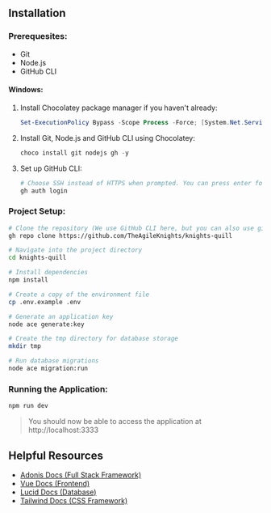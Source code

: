 ## Installation

### Prerequesites:
- Git
- Node.js
- GitHub CLI

#### Windows:
1. Install Chocolatey package manager if you haven't already:
    ```powershell
    Set-ExecutionPolicy Bypass -Scope Process -Force; [System.Net.ServicePointManager]::SecurityProtocol = [System.Net.ServicePointManager]::SecurityProtocol -bor 3072; iex ((New-Object System.Net.WebClient).DownloadString('https://community.chocolatey.org/install.ps1'))
    ```
2. Install Git, Node.js and GitHub CLI using Chocolatey:
   ```powershell
   choco install git nodejs gh -y
   ```
3. Set up GitHub CLI:
   ```powershell
   # Choose SSH instead of HTTPS when prompted. You can press enter for everything else
   gh auth login
   ```

### Project Setup:
```bash
# Clone the repository (We use GitHub CLI here, but you can also use git clone if you are already authentica)
gh repo clone https://github.com/TheAgileKnights/knights-quill

# Navigate into the project directory
cd knights-quill

# Install dependencies
npm install

# Create a copy of the environment file
cp .env.example .env

# Generate an application key
node ace generate:key

# Create the tmp directory for database storage
mkdir tmp

# Run database migrations
node ace migration:run
```

### Running the Application:
```bash
npm run dev
```
> You should now be able to access the application at http://localhost:3333


## Helpful Resources
- [Adonis Docs (Full Stack Framework)](https://docs.adonisjs.com/guides/preface/introduction)
- [Vue Docs (Frontend)](https://vuejs.org/guide/introduction.html)
- [Lucid Docs (Database)](https://docs.adonisjs.com/guides/database/lucid)
- [Tailwind Docs (CSS Framework)](https://tailwindcss.com/docs/styling-with-utility-classes)